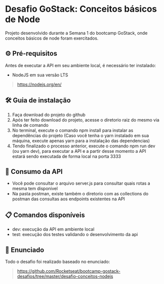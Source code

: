 # Desafio GoStack: Conceitos básicos de Node
Projeto desenvolvido durante a Semana 1 do bootcamp GoStack, onde conceitos básicos de node foram exercitados. 

## ⚙ Pré-requisitos
Antes de executar a API em seu ambiente local, é necessário ter instalado:

- NodeJS em sua versão LTS
> https://nodejs.org/en/

## 🛠 Guia de instalação
1. Faça download do projeto do github
2. Após ter feito download do projeto, acesse o diretorio raiz do mesmo via linha de comando
3. No terminal, execute o comando npm install para instalar as dependências do projeto (Caso você tenha o yarn instalado em sua máquina, execute apenas yarn para a instalação das dependencias)
4. Tendo finalizado o processo anterior, execute o comando npm run dev (ou yarn dev), para executar a API e a partir desse momento a API estará sendo executada de forma local na porta 3333

## 📩 Consumo da API
* Você pode consultar o arquivo server.js para consultar quais rotas a mesma tem disponivel
* Na pasta postman, existe também o diretorio com as collections do postman das consultas aos endpoints existentes na API 

## 📋 Comandos disponíveis
* dev: execução da API em ambiente local
* test: execução dos testes validando o desenvolvimento da api

## 📙 Enunciado
Todo o desafio foi realizado baseado no enunciado: 
> https://github.com/Rocketseat/bootcamp-gostack-desafios/tree/master/desafio-conceitos-nodejs